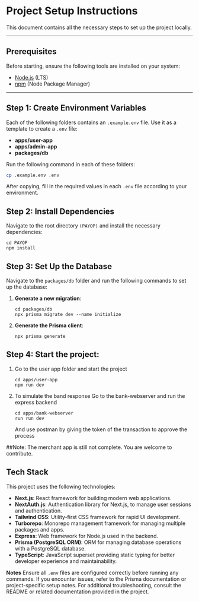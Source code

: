 # Project Setup Instructions

This document contains all the necessary steps to set up the project locally.

---

## Prerequisites

Before starting, ensure the following tools are installed on your system:

- [Node.js](https://nodejs.org) (LTS)
- [npm](https://www.npmjs.com/) (Node Package Manager)

---

## Step 1: Create Environment Variables

Each of the following folders contains an `.example.env` file. Use it as a template to create a `.env` file:

- **apps/user-app**
- **apps/admin-app**
- **packages/db**

Run the following command in each of these folders:

```bash
cp .example.env .env
```

After copying, fill in the required values in each `.env` file according to your environment.

## Step 2: Install Dependencies

Navigate to the root directory `(PAYOP)` and install the necessary dependencies:

```
cd PAYOP
npm install
```

## Step 3: Set Up the Database

Navigate to the `packages/db` folder and run the following commands to set up the database:

1. **Generate a new migration**:

   ```
   cd packages/db
   npx prisma migrate dev --name initialize
   ```

2. **Generate the Prisma client**:

   ```
   npx prisma generate
   ```

## Step 4: Start the project:
1. Go to the user app folder and start the project
   ```
   cd apps/user-app
   npm run dev   
   ```
   
2. To simulate the band response
   Go to the bank-webserver and run the express backend
   ```
   cd apps/bank-webserver
   run run dev
   ```
   And use postman by giving the token of the transaction to approve the process


##Note:
   The merchant app is still not complete. You are welcome to contribute.

## Tech Stack

This project uses the following technologies:

- **Next.js**: React framework for building modern web applications.
- **NextAuth.js**: Authentication library for Next.js, to manage user sessions and authentication.
- **Tailwind CSS**: Utility-first CSS framework for rapid UI development.
- **Turborepo**: Monorepo management framework for managing multiple packages and apps.
- **Express**: Web framework for Node.js used in the backend.
- **Prisma (PostgreSQL ORM)**: ORM for managing database operations with a PostgreSQL database.
- **TypeScript**: JavaScript superset providing static typing for better developer experience and maintainability.

**Notes**
Ensure all `.env` files are configured correctly before running any commands.
If you encounter issues, refer to the Prisma documentation or project-specific setup notes.
For additional troubleshooting, consult the README or related documentation provided in the project.
